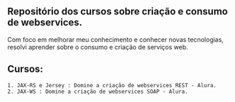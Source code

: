 ﻿## Repositório dos cursos sobre criação e consumo de webservices.

Com foco em melhorar meu conhecimento e conhecer novas tecnologias, resolvi aprender sobre o consumo e criação de serviços web.

## Cursos:
	1. JAX-RS e Jersey : Domine a criação de webservices REST - Alura.
	2. JAX-WS : Domine a criação de webservices SOAP - Alura.

